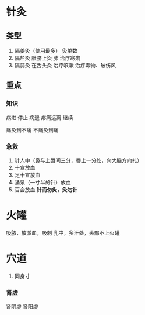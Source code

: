 # 针灸

## 类型
1. 隔姜灸（使用最多）
灸单数
2. 隔盐灸
肚脐上灸
肺
治疗寒痢
3. 隔蒜灸
在舌头灸
治疗咳嗽
治疗毒物、破伤风

## 重点

### 知识
病进 停止
病退 疼痛远离 继续

痛灸到不痛
不痛灸到痛

### 急救
1. 针人中（鼻与上唇间三分，唇上一分处，向大脑方向扎）
2. 十宣放血
3. 足十宣放血
4. 涌泉（一寸半的针）放血
5. 百会放血
**针而勿灸，灸勿针**

# 火罐
吸脓，放淤血，吸刺
乳中，多汗处，头部不上火罐

# 穴道
1. 同身寸

### 肾虚
肾阴虚
肾阳虚